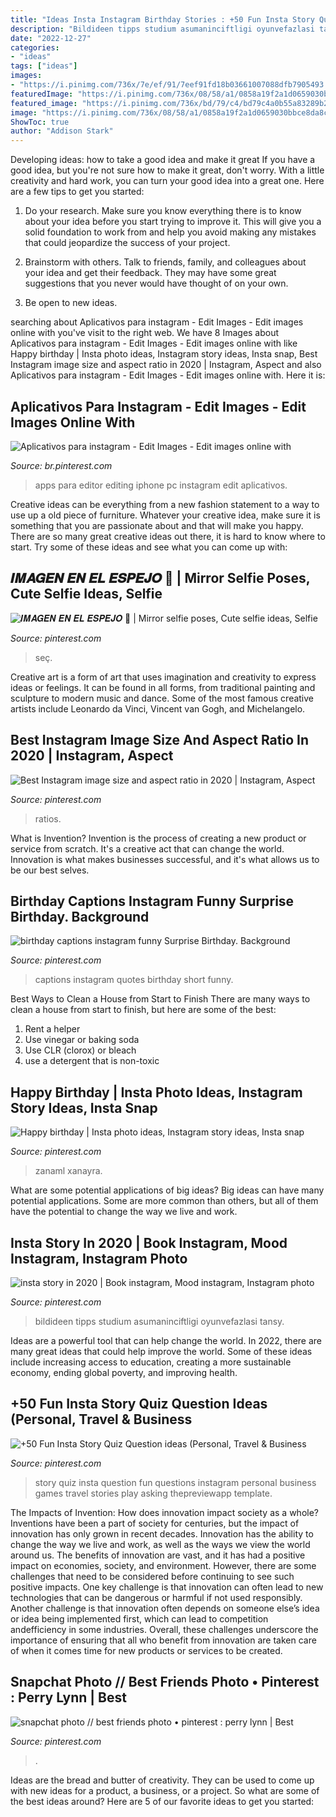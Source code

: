 ```yaml
---
title: "Ideas Insta Instagram Birthday Stories : +50 Fun Insta Story Quiz Question Ideas (personal, Travel &amp; Business"
description: "Bildideen tipps studium asumaninciftligi oyunvefazlasi tansy"
date: "2022-12-27"
categories:
- "ideas"
tags: ["ideas"]
images:
- "https://i.pinimg.com/736x/7e/ef/91/7eef91fd18b03661007088dfb7905493.jpg"
featuredImage: "https://i.pinimg.com/736x/08/58/a1/0858a19f2a1d0659030bbce8da8c4e0e.jpg"
featured_image: "https://i.pinimg.com/736x/bd/79/c4/bd79c4a0b55a83289b2e0b306448ee80.jpg"
image: "https://i.pinimg.com/736x/08/58/a1/0858a19f2a1d0659030bbce8da8c4e0e.jpg"
ShowToc: true
author: "Addison Stark"
---
```



Developing ideas: how to take a good idea and make it great
If you have a good idea, but you're not sure how to make it great, don't worry. With a little creativity and hard work, you can turn your good idea into a great one.
Here are a few tips to get you started:

1. Do your research. Make sure you know everything there is to know about your idea before you start trying to improve it. This will give you a solid foundation to work from and help you avoid making any mistakes that could jeopardize the success of your project.

2. Brainstorm with others. Talk to friends, family, and colleagues about your idea and get their feedback. They may have some great suggestions that you never would have thought of on your own.

3. Be open to new ideas.

	

		
searching about Aplicativos para instagram - Edit Images - Edit images online with you've visit to the right web. We have 8 Images about Aplicativos para instagram - Edit Images - Edit images online with like Happy birthday | Insta photo ideas, Instagram story ideas, Insta snap, Best Instagram image size and aspect ratio in 2020 | Instagram, Aspect and also Aplicativos para instagram - Edit Images - Edit images online with. Here it is:
		
    
## Aplicativos Para Instagram - Edit Images - Edit Images Online With

<img loading=lazy src="https://i.pinimg.com/736x/06/14/8f/06148f6f9ee210e4873d0d6f4625fdde.jpg" onerror="this.onerror=null;this.src='https://tse3.mm.bing.net/th?id=OIP.DgLI8TZFl8U-RXbTJM8UhgHaNK&amp;pid=15.1';" alt="Aplicativos para instagram - Edit Images - Edit images online with">

_Source: br.pinterest.com_

>apps para editor editing iphone pc instagram edit aplicativos. 

	

Creative ideas can be everything from a new fashion statement to a way to use up a old piece of furniture. Whatever your creative idea, make sure it is something that you are passionate about and that will make you happy. There are so many great creative ideas out there, it is hard to know where to start. Try some of these ideas and see what you can come up with: 

    
## 𝑰𝑴𝑨𝑮𝑬𝑵 𝑬𝑵 𝑬𝑳 𝑬𝑺𝑷𝑬𝑱𝑶 🐚 | Mirror Selfie Poses, Cute Selfie Ideas, Selfie

<img loading=lazy src="https://i.pinimg.com/736x/37/4e/79/374e79a84ff4cb8383e1b2cbfeb203ce.jpg" onerror="this.onerror=null;this.src='https://tse2.mm.bing.net/th?id=OIP.mZ3Pq5gk3wPA53lPDt9n3AHaNK&amp;pid=15.1';" alt="𝑰𝑴𝑨𝑮𝑬𝑵 𝑬𝑵 𝑬𝑳 𝑬𝑺𝑷𝑬𝑱𝑶 🐚 | Mirror selfie poses, Cute selfie ideas, Selfie">

_Source: pinterest.com_

>seç. 

	

Creative art is a form of art that uses imagination and creativity to express ideas or feelings. It can be found in all forms, from traditional painting and sculpture to modern music and dance. Some of the most famous creative artists include Leonardo da Vinci, Vincent van Gogh, and Michelangelo.

    
## Best Instagram Image Size And Aspect Ratio In 2020 | Instagram, Aspect

<img loading=lazy src="https://i.pinimg.com/736x/30/1a/fb/301afb8b8abe5421c5eb948a8a130a39.jpg" onerror="this.onerror=null;this.src='https://tse2.mm.bing.net/th?id=OIP.HYReRH6mmEA6QoyxJm5xJwHaLH&amp;pid=15.1';" alt="Best Instagram image size and aspect ratio in 2020 | Instagram, Aspect">

_Source: pinterest.com_

>ratios. 

	

What is Invention?
Invention is the process of creating a new product or service from scratch. It's a creative act that can change the world. Innovation is what makes businesses successful, and it's what allows us to be our best selves.

    
## Birthday Captions Instagram Funny Surprise Birthday. Background

<img loading=lazy src="https://i.pinimg.com/736x/bd/79/c4/bd79c4a0b55a83289b2e0b306448ee80.jpg" onerror="this.onerror=null;this.src='https://tse2.mm.bing.net/th?id=OIP.SQsmAz_BspUJeXeIR8I9mAHaNL&amp;pid=15.1';" alt="birthday captions instagram funny Surprise Birthday. Background">

_Source: pinterest.com_

>captions instagram quotes birthday short funny. 

	

Best Ways to Clean a House from Start to Finish
There are many ways to clean a house from start to finish, but here are some of the best: 
1. Rent a helper 
2. Use vinegar or baking soda 
3. Use CLR (clorox) or bleach 
4. use a detergent that is non-toxic 

    
## Happy Birthday | Insta Photo Ideas, Instagram Story Ideas, Insta Snap

<img loading=lazy src="https://i.pinimg.com/736x/08/58/a1/0858a19f2a1d0659030bbce8da8c4e0e.jpg" onerror="this.onerror=null;this.src='https://tse2.mm.bing.net/th?id=OIP.h7kauS2zlczUEK9hsx5hPAHaNK&amp;pid=15.1';" alt="Happy birthday | Insta photo ideas, Instagram story ideas, Insta snap">

_Source: pinterest.com_

>zanaml xanayra. 

	

What are some potential applications of big ideas?
Big ideas can have many potential applications. Some are more common than others, but all of them have the potential to change the way we live and work.

    
## Insta Story In 2020 | Book Instagram, Mood Instagram, Instagram Photo

<img loading=lazy src="https://i.pinimg.com/736x/0f/02/93/0f0293b5db596287626526ba05b2a12a.jpg" onerror="this.onerror=null;this.src='https://tse2.mm.bing.net/th?id=OIP.51NQT9gxEr1DGocZdbcNAgHaNL&amp;pid=15.1';" alt="insta story in 2020 | Book instagram, Mood instagram, Instagram photo">

_Source: pinterest.com_

>bildideen tipps studium asumaninciftligi oyunvefazlasi tansy. 

	

Ideas are a powerful tool that can help change the world. In 2022, there are many great ideas that could help improve the world. Some of these ideas include increasing access to education, creating a more sustainable economy, ending global poverty, and improving health.

    
## +50 Fun Insta Story Quiz Question Ideas (Personal, Travel &amp; Business

<img loading=lazy src="https://i.pinimg.com/originals/3f/fd/f0/3ffdf0c8015732cf13e2b044137b38cf.jpg" onerror="this.onerror=null;this.src='https://tse3.mm.bing.net/th?id=OIP.ZPJsX2k75LoqCiBIPhbQ4gHaNJ&amp;pid=15.1';" alt="+50 Fun Insta Story Quiz Question ideas (Personal, Travel &amp; Business">

_Source: pinterest.com_

>story quiz insta question fun questions instagram personal business games travel stories play asking thepreviewapp template. 

	

The Impacts of Invention: How does innovation impact society as a whole?
Inventions have been a part of society for centuries, but the impact of innovation has only grown in recent decades. Innovation has the ability to change the way we live and work, as well as the ways we view the world around us. The benefits of innovation are vast, and it has had a positive impact on economies, society, and environment. However, there are some challenges that need to be considered before continuing to see such positive impacts. One key challenge is that innovation can often lead to new technologies that can be dangerous or harmful if not used responsibly. Another challenge is that innovation often depends on someone else’s idea or idea being implemented first, which can lead to competition andefficiency in some industries. Overall, these challenges underscore the importance of ensuring that all who benefit from innovation are taken care of when it comes time for new products or services to be created.

    
## Snapchat Photo // Best Friends Photo • Pinterest : Perry Lynn | Best

<img loading=lazy src="https://i.pinimg.com/736x/7e/ef/91/7eef91fd18b03661007088dfb7905493.jpg" onerror="this.onerror=null;this.src='https://tse3.mm.bing.net/th?id=OIP.Djke6yXb6jY-Fr4JTdtrjwHaNK&amp;pid=15.1';" alt="snapchat photo // best friends photo • pinterest : perry lynn | Best">

_Source: pinterest.com_

>. 

	

Ideas are the bread and butter of creativity. They can be used to come up with new ideas for a product, a business, or a project. So what are some of the best ideas around? Here are 5 of our favorite ideas to get you started:

